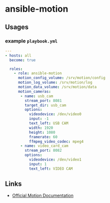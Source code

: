 # ansible-motion

## Usages

### example `playbook.yml`

```yaml
---
- hosts: all
  become: true

  roles:
    - role: ansible-motion
      motion_config_volume: /srv/motion/config
      motion_log_volume: /srv/motion/log
      motion_data_volume: /srv/motion/data
      motion_cameras:
       - name: usb_cam
         stream_port: 8081
         target_dir: usb_cam
         options:
           videodevice: /dev/video0
           input: -1
           text_left: USB CAM
           width: 1920
           height: 1080
           framerate: 60
           ffmpeg_video_codec: mpeg4
       - name: video_card_cam
         stream_port: 8082
         options:
           videodevice: /dev/video1
           input: 1
           text_left: VIDEO CAM
```

## Links

* [Official Motion Documentation](https://motion-project.github.io/motion_config.html)
